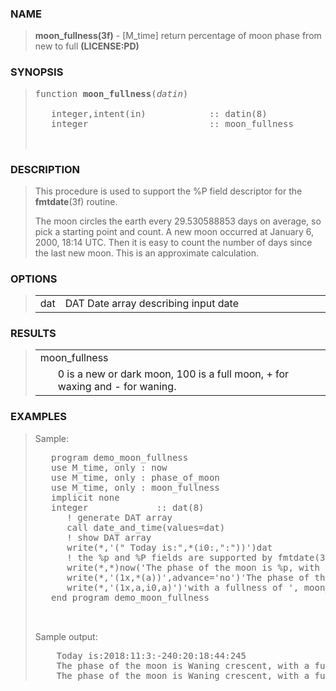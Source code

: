 <?
<body>
  <a name="top" id="top"></a>
  <div id="Container">
    <div id="Content">
      <div class="c38">
      </div><a name="0"></a>
      <h3><a name="0">NAME</a></h3>
      <blockquote>
        <b>moon_fullness(3f)</b> - [M_time] return percentage of moon phase from new to full <b>(LICENSE:PD)</b>
      </blockquote><a name="contents" id="contents"></a>
      <a name="8"></a>
      <h3><a name="8">SYNOPSIS</a></h3>
      <blockquote>
        <pre>
function <b>moon_fullness</b>(<i>datin</i>)
<br />   integer,intent(in)            :: datin(8)
   integer                       :: moon_fullness
<br />
</pre>
      </blockquote><a name="2"></a>
      <h3><a name="2">DESCRIPTION</a></h3>
      <blockquote>
        <p>This procedure is used to support the %P field descriptor for the <b>fmtdate</b>(3f) routine.</p>
        <p>The moon circles the earth every 29.530588853 days on average, so pick a starting point and count. A new moon occurred at January 6, 2000, 18:14
        UTC. Then it is easy to count the number of days since the last new moon. This is an approximate calculation.</p>
      </blockquote><a name="3"></a>
      <h3><a name="3">OPTIONS</a></h3>
      <blockquote>
        <table cellpadding="3">
          <tr valign="top">
            <td class="c39" width="6%" nowrap="nowrap">dat</td>
            <td valign="bottom">DAT Date array describing input date</td>
          </tr>
        </table>
      </blockquote><a name="4"></a>
      <h3><a name="4">RESULTS</a></h3>
      <blockquote>
        <table cellpadding="3">
          <tr valign="top">
            <td class="c39" colspan="2">moon_fullness</td>
          </tr>
          <tr valign="top">
            <td width="6%"></td>
            <td>0 is a new or dark moon, 100 is a full moon, + for waxing and - for waning.</td>
          </tr>
        </table>
      </blockquote><a name="5"></a>
      <h3><a name="5">EXAMPLES</a></h3>
      <blockquote>
        Sample:
        <pre>
   program demo_moon_fullness
   use M_time, only : now
   use M_time, only : phase_of_moon
   use M_time, only : moon_fullness
   implicit none
   integer             :: dat(8)
      ! generate DAT array
      call date_and_time(values=dat)
      ! show DAT array
      write(*,'(" Today is:",*(i0:,":"))')dat
      ! the %p and %P fields are supported by fmtdate(3f)
      write(*,*)now('The phase of the moon is %p, with a fullness of %P')
      write(*,'(1x,*(a))',advance='no')'The phase of the moon is ',trim( phase_of_moon(dat)),','
      write(*,'(1x,a,i0,a)')'with a fullness of ', moon_fullness(dat),'%'
   end program demo_moon_fullness
<br />
</pre>Sample output:
        <pre>
    Today is:2018:11:3:-240:20:18:44:245
    The phase of the moon is Waning crescent, with a fullness of -30%
    The phase of the moon is Waning crescent, with a fullness of -30%
</pre>
      </blockquote><a name="6"></a>
    </div>
  </div>
</body>
